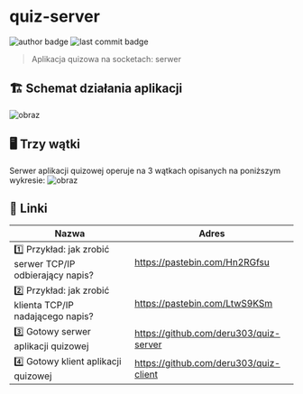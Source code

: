 # quiz-server
![author badge](https://img.shields.io/badge/author-Daniel%20Rogowski-blue)
![last commit badge](https://shields.io/github/last-commit/deru303/quiz-server)
> Aplikacja quizowa na socketach: serwer

## 🏗️ Schemat działania aplikacji
![obraz](https://user-images.githubusercontent.com/82843647/228176021-0fc77689-16d1-4b7f-90c5-b8473c5c28a2.png)

## 🖥️ Trzy wątki
Serwer aplikacji quizowej operuje na 3 wątkach opisanych na poniższym wykresie:
![obraz](https://user-images.githubusercontent.com/82843647/228229150-8c93819e-06c7-4ff2-bd6d-f0c359128472.png)

## 🔗 Linki

| Nazwa                                                    | Adres                                  |
| -------------------------------------------------------- | -------------------------------------- |
| 1️⃣ Przykład: jak zrobić serwer TCP/IP odbierający napis? | https://pastebin.com/Hn2RGfsu          |
| 2️⃣ Przykład: jak zrobić klienta TCP/IP nadającego napis? | https://pastebin.com/LtwS9KSm          |
| 3️⃣ Gotowy serwer aplikacji quizowej                      | https://github.com/deru303/quiz-server |  
| 4️⃣ Gotowy klient aplikacji quizowej                      | https://github.com/deru303/quiz-client |
